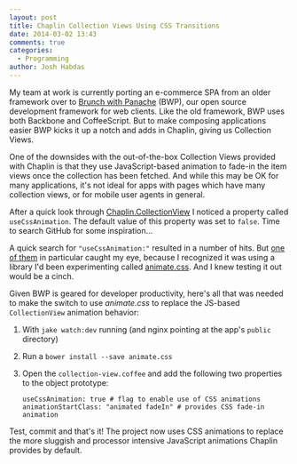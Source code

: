 ```yaml
---
layout: post
title: Chaplin Collection Views Using CSS Transitions
date: 2014-03-02 13:43
comments: true
categories:
  - Programming
author: Josh Habdas
---
```


My team at work is currently porting an e-commerce SPA from an older framework over to [Brunch with Panache](https://github.com/trunkclub/brunch-with-panache) (BWP), our open source development framework for web clients. Like the old framework, BWP uses both Backbone and CoffeeScript. But to make composing applications easier BWP kicks it up a notch and adds in Chaplin, giving us Collection Views.

One of the downsides with the out-of-the-box Collection Views provided with Chaplin is that they use JavaScript-based animation to fade-in the item views once the collection has been fetched. And while this may be OK for many applications, it's not ideal for apps with pages which have many collection views, or for mobile user agents in general.

After a quick look through [Chaplin.CollectionView](http://docs.chaplinjs.org/chaplin.collection_view.html) I noticed a property called `useCssAnimation`. The default value of this property was set to `false`. Time to search GitHub for some inspiration...

A quick search for `"useCssAnimation:"` resulted in a number of hits. But [one of them](https://github.com/molefrog/steviewhale/blob/0f665a4b77daa2023db5ebf5809c3b54b50d6931/app/views/shot/grid/shotGridView.coffee) in particular caught my eye, because I recognized it was using a library I'd been experimenting called [animate.css](https://github.com/daneden/animate.css). And I knew testing it out would be a cinch.

Given BWP is geared for developer productivity, here's all that was needed to make the switch to use *animate.css* to replace the JS-based `CollectionView` animation behavior:

1. With `jake watch:dev` running (and nginx pointing at the app's `public` directory)
2. Run a `bower install --save animate.css`
3. Open the `collection-view.coffee` and add the following two properties to the object prototype:
  
    `useCssAnimation: true # flag to enable use of CSS animations`
    `animationStartClass: "animated fadeIn" # provides CSS fade-in animation`

Test, commit and that's it! The project now uses CSS animations to replace the more sluggish and processor intensive JavaScript animations Chaplin provides by default.